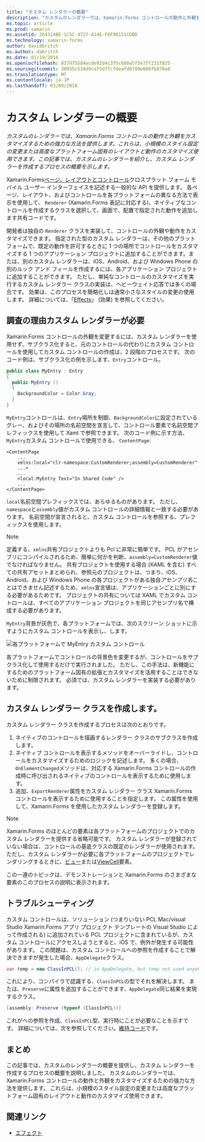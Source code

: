 ```yaml
---
title: "カスタム レンダラーの概要"
description: "カスタムのレンダラーでは、Xamarin.Forms コントロールの動作と外観をカスタマイズするための強力な方法を提供します。 これらは、小規模のスタイル設定の変更または高度なプラットフォーム固有のレイアウトと動作のカスタマイズ使用できます。 この記事では、カスタムのレンダラーを紹介し、カスタム レンダラーを作成するプロセスの概要を示します。"
ms.topic: article
ms.prod: xamarin
ms.assetid: 264314BE-1C5C-4727-A14E-F6F98151CDBD
ms.technology: xamarin-forms
author: davidbritch
ms.author: dabritch
ms.date: 01/19/2016
ms.openlocfilehash: 837d75bd4ecde92d4c375c680a5f5e7ff231f825
ms.sourcegitcommit: 30055c534d9caf5dffcfdeafd6f08e666fb870a8
ms.translationtype: MT
ms.contentlocale: ja-JP
ms.lasthandoff: 03/09/2018
---
```

# <a name="introduction-to-custom-renderers"></a>カスタム レンダラーの概要

_カスタムのレンダラーでは、Xamarin.Forms コントロールの動作と外観をカスタマイズするための強力な方法を提供します。これらは、小規模のスタイル設定の変更または高度なプラットフォーム固有のレイアウトと動作のカスタマイズ使用できます。この記事では、カスタムのレンダラーを紹介し、カスタム レンダラーを作成するプロセスの概要を示します。_

Xamarin.Forms[ページ、レイアウトとコントロール](~/xamarin-forms/user-interface/controls/index.md)クロスプラット フォーム モバイル ユーザー インターフェイスを記述する一般的な API を提供します。 各ページ、レイアウト、およびコントロールを各プラットフォームの異なる方法で表示を使用して、 `Renderer` (Xamarin.Forms 表記に対応する)、ネイティブなコントロールを作成するクラスを選択して、画面で、配置で指定された動作を追加します共有コードです。

開発者は独自の `Renderer` クラスを実装して、コントロールの外観や動作をカスタマイズできます。 指定された型のカスタム レンダラーは、その他のプラットフォームで、既定の動作を許可するときに 1 つの場所でコントロールをカスタマイズする 1 つのアプリケーション プロジェクトに追加することができます。または、別のカスタム レンダラーは、iOS、Android、および Windows Phone の別のルック アンド フィールを作成するには、各アプリケーション プロジェクトに追加することができます。 ただし、単純なコントロールのカスタマイズを実行するカスタム レンダラー クラスの実装は、ヘビーウェイト応答では多くの場合です。 効果は、このプロセスを簡略化しは通常小さなスタイルの変更の使用します。 詳細については、「[Effects](~/xamarin-forms/app-fundamentals/effects/index.md)」 (効果) を参照してください。

## <a name="examining-why-custom-renderers-are-necessary"></a>調査の理由カスタム レンダラーが必要

Xamarin.Forms コントロールの外観を変更するには、カスタム レンダラーを使用せず、サブクラス化すると、元のコントロールの代わりにカスタム コントロールを使用してカスタム コントロールの作成は、2 段階のプロセスです。 次のコード例は、サブクラス化の例を示します、`Entry`コントロール。

```csharp
public class MyEntry : Entry
{
  public MyEntry ()
  {
    BackgroundColor = Color.Gray;
  }
}
```

`MyEntry`コントロールは、`Entry`場所を制御、`BackgroundColor`に設定されているグレー、およびその場所の名前空間を宣言して、コントロール要素で名前空間プレフィックスを使用して Xaml で参照できます。 次のコード例に示す方法、`MyEntry`カスタム コントロールで使用できる、 `ContentPage`:

```xaml
<ContentPage
    ...
    xmlns:local="clr-namespace:CustomRenderer;assembly=CustomRenderer"
    ...>
    ...
    <local:MyEntry Text="In Shared Code" />
    ...
</ContentPage>
```

`local`名前空間プレフィックスでは、あらゆるものがあります。 ただし、`namespace`と`assembly`値がカスタム コントロールの詳細情報と一致する必要があります。 名前空間が宣言されると、カスタム コントロールを参照する、プレフィックスを使用します。

> [!NOTE]
> 定義する、`xmlns`共有プロジェクトよりも Pcl に非常に簡単です。 PCL がアセンブリにコンパイルされるため、簡単に何かを判断、`assembly=CustomRenderer`値でなければなりません。 共有プロジェクトを使用する場合 (XAML を含む) すべての共有アセットまとめられ、参照元のプロジェクトは、つまり、iOS、Android、および Windows Phone の各プロジェクトがある独自*アセンブリ名*ことはできません記述するため、`xmlns`宣言値は、アプリケーションごとに別にする必要があるためです。 プロジェクトの共有については XAML でカスタム コントロールは、すべてのアプリケーション プロジェクトを同じアセンブリ名で構成する必要があります。

`MyEntry`背景が灰色で、各プラットフォームでは、次のスクリーン ショットに示すようにカスタム コントロールを表示し、します。

![](introduction-images/screenshots.png "各プラットフォームで MyEntry カスタム コントロール")

各プラットフォームでコントロールの背景色を変更するが、コントロールをサブクラス化して使用するだけで実行されました。 ただし、この手法は、新機能にするためのプラットフォーム固有の拡張とカスタマイズを活用することはできないために制限されます。 必須では、カスタム レンダラーを実装する必要があります。

## <a name="creating-a-custom-renderer-class"></a>カスタム レンダラー クラスを作成します。

カスタム レンダラー クラスを作成するプロセスは次のとおりです。

1. ネイティブのコントロールを描画するレンダラー クラスのサブクラスを作成します。
1. ネイティブ コントロールを表示するメソッドをオーバーライドし、コントロールをカスタマイズするためのロジックを記述します。 多くの場合、`OnElementChanged`メソッドは、対応する Xamarin.Forms コントロールの作成時に呼び出されるネイティブのコントロールを表示するために使用します。
1. 追加、`ExportRenderer`属性をカスタム レンダラー クラス Xamarin.Forms コントロールを表示するために使用することを指定します。 この属性を使用して、Xamarin.Forms を使用したカスタム レンダラーを登録します。

> [!NOTE]
> Xamarin.Forms のほとんどの要素は各プラットフォームのプロジェクトでのカスタム レンダラーを提供する省略可能です。 カスタム レンダラーが登録されていない場合は、コントロールの基底クラスの既定のレンダラーが使用されます。 ただし、カスタム レンダラーが必要に各プラットフォームのプロジェクトでレンダリングするときに、[ビュー](https://developer.xamarin.com/api/type/Xamarin.Forms.View/)または[ViewCell](https://developer.xamarin.com/api/type/Xamarin.Forms.ViewCell/)要素。

この一連のトピックは、デモンストレーションと Xamarin.Forms のさまざまな要素のこのプロセスの説明に表示されます。

## <a name="troubleshooting"></a>トラブルシューティング

カスタム コントロールは、ソリューション (つまりいない PCL Mac/visual Studio Xamarin.Forms アプリ プロジェクト テンプレートの Visual Studio によって作成される) に追加されている PCL プロジェクトに含まれているが、カスタム コントロールにアクセスしようとすると、iOS で、例外が発生する可能性があります。 この問題は、カスタム コントロールへの参照を作成することで解決できますが発生した場合、`AppDelegate`クラス。

```csharp
var temp = new ClassInPCL(); // in AppDelegate, but temp not used anywhere
```

これにより、コンパイラで認識する、`ClassInPCL`の型でそれを解決します。 または、`Preserve`に属性を追加することができます、`AppDelegate`同じ結果を実現するクラス。

```csharp
[assembly: Preserve (typeof (ClassInPCL))]
```

これがへの参照を作成、`ClassInPCL`型、実行時にことが必要なことを示すです。 詳細については、次を参照してください。[維持コード](~/ios/deploy-test/linker.md)です。

## <a name="summary"></a>まとめ

この記事では、カスタムのレンダラーの概要を提供し、カスタム レンダラーを作成するプロセスの概要を説明しました。 カスタムのレンダラーでは、Xamarin.Forms コントロールの動作と外観をカスタマイズするための強力な方法を提供します。 これらは、小規模のスタイル設定の変更または高度なプラットフォーム固有のレイアウトと動作のカスタマイズ使用できます。


## <a name="related-links"></a>関連リンク

- [エフェクト](~/xamarin-forms/app-fundamentals/effects/index.md)
